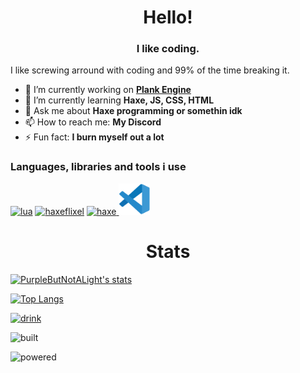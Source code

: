 <h1 align="center">Hello!</h1>
<h3 align="center">I like coding.</h3>


I like screwing arround with coding and 99% of the time breaking it.

- 🔭 I’m currently working on [**Plank Engine**](https://gamebanana.com/wips/57271)
- 🌱 I’m currently learning **Haxe, JS, CSS, HTML**
- 💬 Ask me about **Haxe programming or somethin idk**
- 📫 How to reach me: **My Discord**
- ⚡ Fun fact: **I burn myself out a lot**

### Languages, libraries and tools i use
<a href="https://www.lua.org/" target="_blank"><img src="https://raw.githubusercontent.com/ThePlank/ThePlank/main/lua-logo-nolabel.svg" alt="lua" width="50" height="50"/></a>
<a href="https://www.haxeflixel.com/" target="_blank"><img src="https://raw.githubusercontent.com/ThePlank/ThePlank/main/HaxeFlixel.svg" alt="haxeflixel" width="50" height="50"/></a>
<a href="https://www.haxe.org" target="_blank"><img src="https://haxe.org/img/branding/haxe-logo-glyph.svg" alt="haxe" width="50" height="50" />
<a href="https://code.visualstudio.com/" target="_blank"><img src="https://raw.githubusercontent.com/devicons/devicon/master/icons/vscode/vscode-original.svg" alt="vscode" width="50" height="50"/></a>


<h1 align="center">Stats</h1>

[![PurpleButNotALight's stats](https://github-readme-stats.vercel.app/api?username=ThePlank&theme=purple-yellow)](https://github.com/anuraghazra/github-readme-stats)

[![Top Langs](https://github-readme-stats.vercel.app/api/top-langs/?username=ThePlank&layout=compact)](https://github.com/anuraghazra/github-readme-stats)

[![drink](https://img.shields.io/static/v1?label=purple&message=is%20my%20favroute%20drink&color=purple)](https://www.youtube.com/watch?v=5OdGJ4-BbHc)

![built](https://img.shields.io/badge/built%20by-flesh%20and%20bones-red)

![powered](https://img.shields.io/static/v1?label=powered%20by&message=blood%20and%20water&color=red)

